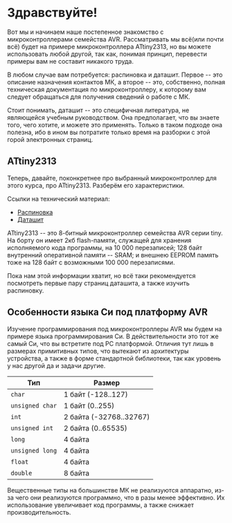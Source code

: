 # Здравствуйте!

Вот мы и начинаем наше постепенное знакомство с микроконтроллерами семейства
AVR. Рассматривать мы всё(или почти всё) будет на примере микроконтроллера
ATtiny2313, но вы можете использовать любой другой, так как, понимая принцип,
перевести примеры вам не составит никакого труда. 

В любом случае вам потребуется: распиновка и даташит. Первое -- это описание 
назначения контактов МК, а второе -- это, собственно, полная техническая
документация по микроконтроллеру, к которому вам следует обращаться для 
получения сведений о работе с МК. 

Стоит понимать, даташит -- это специфичная литература, не являющейся учебным 
руководством. Она предполагает, что вы знаете того, чего хотите, и можете это
применять. Только в таком подходе она полезна, ибо в ином вы потратите только
время на разборки с этой горой электронных страниц. 

<!-- На этом всё, если вас не интересует ATtiny2313, можете переходить к следующей -->
<!-- главе.  -->

<!-- Мы, как и говорилось ранее, опустим многие моменты во введение, которые можно -->
<!-- услышать на очных занятиях, либо раз вы нашли этот сайт, то уже знаете, что -->
<!-- вы хотите. Поэтому и мы не хотим тормозить развитие сюжета этими деталями.  -->
<!---->

## ATtiny2313

Теперь, давайте, поконкретнее про выбранный микроконтроллер для этого курса,
про ATtiny2313. Разберём его характеристики. 

Ссылки на технический материал:
* [Распиновка](https://external-content.duckduckgo.com/iu/?u=http%3A%2F%2Fwww.getelectronics.net%2Fwp-content%2Fuploads%2F2016%2F12%2Fattiny2310arduino.jpg&f=1&nofb=1&ipt=c5fda05f7ee4148f97a87d0032cd13ede790ad3564f4a373680ca6cfdd86f18e&ipo=images)
* [Даташит](https://pdf1.alldatasheet.com/datasheet-pdf/view/80317/ATMEL/ATTINY2313.html)

ATtiny2313 -- это 8-битный микроконтроллер семейства AVR серии tiny. На борту
он имеет 2кб flash-памяти, служащей для хранения исполняемого кода программы,
на 10 000 перезаписей; 128 байт внутренний оперативной памяти -- SRAM; 
и внешнею EEPROM память тоже на 128 байт с возможными 100 000 перезаписями. 

Пока нам этой информации хватит, но всё таки рекомендуется посмотреть первые
пару страниц даташита, а также изучить распиновку. 

## Особенности языка Си под платформу AVR

Изучение программирования под микроконтроллеры AVR мы будем на примере языка 
программирования Си. В действительности это тот же самый Си, что вы встретите
под PC платформой. Отличия тут лишь в размерах примитивных типов, что вытекают
из архитектуры устройства, а также в форме стандартной библиотеки, так как 
уровень у нас другой да и задачи другие.

| Тип                | Размер                  |
| ------------------ | ----------------------- |
| `char`             | 1 байт (-128..127)      |
| `unsigned char`    | 1 байт (0..255)         |
| `int`              | 2 байта (-32768..32767) |
| `unsigned int`     | 2 байта (0..65535)      |
| `long`             | 4 байта                 |
| `unsigned long`    | 4 байта                 |
| `float`            | 4 байта                 |
| `double`           | 8 байта                 |

Вещественные типы на большинстве МК не реализуются аппаратно, из-за чего они
реализуются программно, что в разы менее эффективно. Их использование 
увеличивает код программы, а также снижает производительность. 

